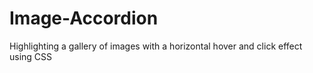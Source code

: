 # Image-Accordion

Highlighting a gallery of images with a horizontal hover and click effect using CSS


